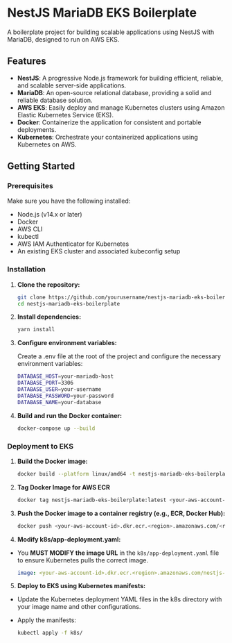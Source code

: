 # NestJS MariaDB EKS Boilerplate

A boilerplate project for building scalable applications using NestJS with MariaDB, designed to run on AWS EKS.

## Features

- **NestJS**: A progressive Node.js framework for building efficient, reliable, and scalable server-side applications.
- **MariaDB**: An open-source relational database, providing a solid and reliable database solution.
- **AWS EKS**: Easily deploy and manage Kubernetes clusters using Amazon Elastic Kubernetes Service (EKS).
- **Docker**: Containerize the application for consistent and portable deployments.
- **Kubernetes**: Orchestrate your containerized applications using Kubernetes on AWS.

## Getting Started

### Prerequisites

Make sure you have the following installed:

- Node.js (v14.x or later)
- Docker
- AWS CLI
- kubectl
- AWS IAM Authenticator for Kubernetes
- An existing EKS cluster and associated kubeconfig setup

### Installation

1. **Clone the repository:**

   ```bash
   git clone https://github.com/yourusername/nestjs-mariadb-eks-boilerplate.git
   cd nestjs-mariadb-eks-boilerplate
   ```

2. **Install dependencies:**

   ```bash
   yarn install
   ```

3. **Configure environment variables:**

   Create a .env file at the root of the project and configure the necessary environment variables:

   ```bash
   DATABASE_HOST=your-mariadb-host
   DATABASE_PORT=3306
   DATABASE_USER=your-username
   DATABASE_PASSWORD=your-password
   DATABASE_NAME=your-database
   ```

4. **Build and run the Docker container:**

   ```bash
   docker-compose up --build
   ```

### Deployment to EKS

1. **Build the Docker image:**

   ```bash
   docker build --platform linux/amd64 -t nestjs-mariadb-eks-boilerplate:latest .
   ```

2. **Tag Docker Image for AWS ECR**

   ```bash
   docker tag nestjs-mariadb-eks-boilerplate:latest <your-aws-account-id>.dkr.ecr.<region>.amazonaws.com/<repository-name>:latest
   ```

3. **Push the Docker image to a container registry (e.g., ECR, Docker Hub):**

   ```bash
   docker push <your-aws-account-id>.dkr.ecr.<region>.amazonaws.com/<repository-name>:latest
   ```

4. **Modify k8s/app-deployment.yaml:**

- You **MUST MODIFY the image URL** in the `k8s/app-deployment.yaml` file to ensure Kubernetes pulls the correct image.

   ```yaml
   image: <your-aws-account-id>.dkr.ecr.<region>.amazonaws.com/nestjs-mariadb-eks-boilerplate:latest
   ```

5. **Deploy to EKS using Kubernetes manifests:**

- Update the Kubernetes deployment YAML files in the k8s directory with your image name and other configurations.
- Apply the manifests:

   ```bash
   kubectl apply -f k8s/
   ```